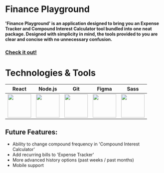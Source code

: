 # Finance Playground

#### 'Finance Playground' is an application designed to bring you an Expense Tracker and Compound Interest Calculator tool bundled into one neat package. Designed with simplicity in mind, the tools provided to you are clear and concise with no unnecessary confusion.


### <a href='https://finance-playground.herokuapp.com/about'>Check it out!</a>


# Technologies & Tools 

<div align="center">

| React | Node.js | Git | Figma | Sass |
|:-----:|:-------:|:-------:|------------|:-----:|
|<a href="https://reactjs.org/"><img src='https://cdn.jsdelivr.net/gh/devicons/devicon/icons/react/react-original.svg' width="75" height="75" /></a>|<a href='https://nodejs.org/en/'><img src="https://cdn.jsdelivr.net/gh/devicons/devicon/icons/nodejs/nodejs-original.svg" width="75" height="75" /></a>|<a href='https://git-scm.com/'><img src="https://cdn.jsdelivr.net/gh/devicons/devicon/icons/git/git-original.svg" width="75" height="75" /></a>|<a href='https://www.figma.com/'><img src="https://cdn.jsdelivr.net/gh/devicons/devicon/icons/figma/figma-original.svg" width="75" height="75"  /></a>|<a href="https://sass-lang.com/"><img src="https://cdn.jsdelivr.net/gh/devicons/devicon/icons/sass/sass-original.svg" width="75" height="75" /></a>|

</div>

## Future Features:
- Ability to change compound frequency in 'Compound Interest Calculator'
- Add recurring bills to 'Expense Tracker'
- More advanced history options (past weeks / past months)
- Mobile support
